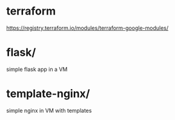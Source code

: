 # terraform

https://registry.terraform.io/modules/terraform-google-modules/


# flask/

simple flask app in a VM

# template-nginx/

simple nginx in VM with templates
